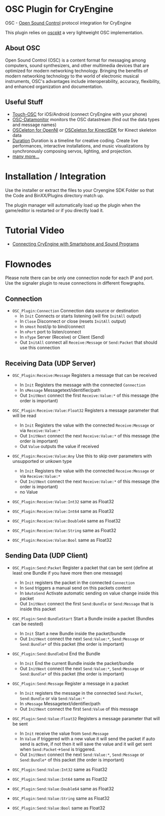 OSC Plugin for CryEngine
========================
OSC - [Open Sound Control](http://opensoundcontrol.org) protocol integration for CryEngine

This plugin relies on [oscpkt](http://gruntthepeon.free.fr/oscpkt) a very lightweight OSC implementation.

About OSC
---------
Open Sound Control (OSC) is a content format for messaging among computers, sound synthesizers,
and other multimedia devices that are optimized for modern networking technology.
Bringing the benefits of modern networking technology to the world of electronic musical instruments,
OSC's advantages include interoperability, accuracy, flexibility, and enhanced organization and documentation.

Useful Stuff
------------
* [Touch-OSC](http://hexler.net/software/touchosc) for iOS/Android (connect CryEngine with your phone)
* [OSC-Datamonitor](http://www.kasperkamperman.com/blog/osc-datamonitor) monitors the OSC datastream (find out the data types and message names)
* [OSCeleton for OpenNI](https://github.com/Sensebloom/OSCeleton) or [OSCeleton for KinectSDK](https://github.com/Zillode/OSCeleton-KinectSDK) for Kinect skeleton data
* [Duration](http://www.duration.cc) Duration is a timeline for creative coding. Create live performances, interactive installations, and music visualizations by synchronously composing servos, lighting, and projection.
* [many more...](http://en.wikipedia.org/wiki/Open_Sound_Control#Implementations)

Installation / Integration
==========================
Use the installer or extract the files to your Cryengine SDK Folder so that the Code and BinXX/Plugins directory match up.

The plugin manager will automatically load up the plugin when the game/editor is restarted or if you directly load it.

Tutorial Video
==============
* [Connecting CryEngine with Smartphone and Sound Programs](http://www.youtube.com/watch?v=I7rWbfCllt8)

Flownodes
=========
Please note there can be only one connection node for each IP and port. Use the signaler
plugin to reuse connections in different flowgraphs.

Connection
----------
* ```OSC_Plugin:Connection``` Connection data source or destination
  * In ```Init``` Connects or starts listening (will fire ```InitAll``` output)
  * In ```Close``` Disconnect or close (resets ```InitAll``` output)
  * In ```sHost``` host/ip to bind/connect
  * In ```nPort``` port to listen/connect
  * In ```nType``` Server (Receive) or Client (Send)
  * Out ```InitAll``` connect all ```Receive:Message``` or ```Send:Packet``` that should use this connection

Receiving Data (UDP Server)
---------------------------
* ```OSC_Plugin:Receive:Message``` Registers a message that can be received
  * In ```Init``` Registers the message with the connected ```Connection```
  * In ```sMessage``` Messagetext/identifier/path
  * Out ```InitNext``` connect the first ```Receive:Value:*``` of this message (the order is important)

* ```OSC_Plugin:Receive:Value:Float32``` Registers a message parameter that will be read
  * In ```Init``` Registers the value with the connected ```Receive:Message``` or via ```Receive:Value:*```
  * Out ```InitNext``` connect the next ```Receive:Value:*``` of this message (the order is important)
  * Out ```Value``` outputs the value if received 

* ```OSC_Plugin:Receive:Value:Any``` Use this to skip over parameters with unsupported or unkown type
  * In ```Init``` Registers the value with the connected ```Receive:Message``` or via ```Receive:Value:*```
  * Out ```InitNext``` connect the next ```Receive:Value:*``` of this message (the order is important)
  * no Value

* ```OSC_Plugin:Receive:Value:Int32``` same as Float32
* ```OSC_Plugin:Receive:Value:Int64``` same as Float32
* ```OSC_Plugin:Receive:Value:Double64``` same as Float32
* ```OSC_Plugin:Receive:Value:String``` same as Float32
* ```OSC_Plugin:Receive:Value:Bool``` same as Float32

Sending Data (UDP Client)
-------------------------
* ```OSC_Plugin:Send:Packet``` Register a packet that can be sent (define at least one Bundle if you have more then one message)
  * In ```Init``` registers the packet in  the connected ```Connection```
  * In ```Send``` triggers a manual send on this packets content
  * In ```bAutoSend``` Activate automatic sending on value change inside this packet
  * Out ```InitNext``` connect the first ```Send:Bundle``` or ```Send:Message``` that is inside this packet

* ```OSC_Plugin:Send:BundleStart``` Start a Bundle inside a packet (Bundles can be nested)
  * In ```Init``` Start a new Bundle inside the packet/bundle
  * Out ```InitNext``` connect the next ```Send:Value:*```, ```Send:Message``` or ```Send:Bundle*```  of this packet (the order is important)

* ```OSC_Plugin:Send:BundleEnd``` End the Bundle
  * In ```Init``` End the current Bundle inside the packet/bundle
  * Out ```InitNext``` connect the next ```Send:Value:*```, ```Send:Message``` or ```Send:Bundle*```  of this packet (the order is important)

* ```OSC_Plugin:Send:Message``` Register a message in a packet
  * In ```Init``` registers the message in  the connected ```Send:Packet```, ```Send:Bundle``` or via ```Send:Value:*```
  * In ```sMessage``` Messagetext/identifier/path
  * Out ```InitNext``` connect the first ```Send:Value``` of this message

* ```OSC_Plugin:Send:Value:Float32```  Registers a message parameter that will be sent
  * In ```Init``` receive the value from ```Send:Message```
  * In ```Value``` if triggered with a new value it will send the packet if auto send is active, if not then it will save the value and it will get sent when ```Send:Packet```->```Send``` is triggered.
  * Out ```InitNext``` connect the next ```Send:Value:*```, ```Send:Message``` or ```Send:Bundle*```  of this packet (the order is important)

* ```OSC_Plugin:Send:Value:Int32``` same as Float32
* ```OSC_Plugin:Send:Value:Int64``` same as Float32
* ```OSC_Plugin:Send:Value:Double64``` same as Float32
* ```OSC_Plugin:Send:Value:String``` same as Float32
* ```OSC_Plugin:Send:Value:Bool``` same as Float32
